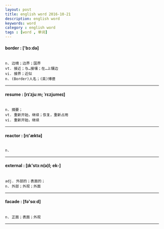 ```yaml
---
layout: post
title: english word 2016-10-21
description: english word
keywords: word
category : english word
tags : [word , 单词]
---
```

#### border : ['bɔːdə]
```

n. 边境；边界；国界
vt. 接近；与…接壤；在…上镶边
vi. 接界；近似
n. (Border)人名；(英)博德
```
--------------------------------------

#### resume : [rɪˈzjuːm; ˈrɛzjʊmeɪ]
```

n. 摘要；
vt. 重新开始，继续；恢复，重新占用
vi. 重新开始，继续
```
--------------------------------------

#### reactor : [rɪ'æktə]
```

n. 
```
--------------------------------------

#### external : [ɪk'stɜːn(ə)l; ek-]
```

adj. 外部的；表面的；
n. 外部；外观；外面
```
--------------------------------------

#### facade : [fə'sɑːd]
```

n. 正面；表面；外观
```
--------------------------------------

